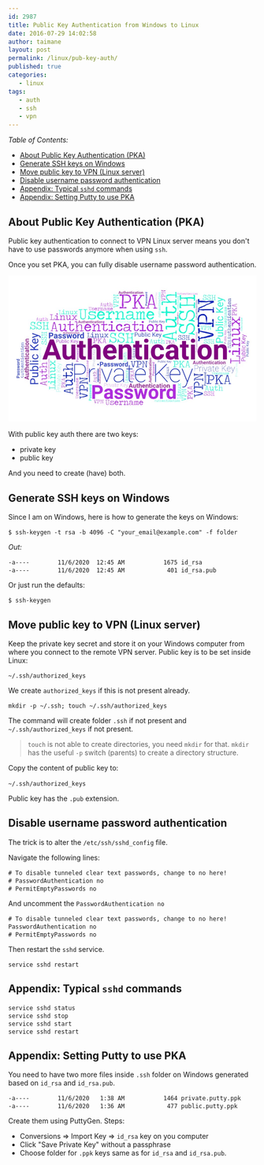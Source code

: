 ```yaml
---
id: 2987
title: Public Key Authentication from Windows to Linux
date: 2016-07-29 14:02:58
author: taimane
layout: post
permalink: /linux/pub-key-auth/
published: true
categories:
   - linux
tags:
   - auth
   - ssh
   - vpn
---
```


_Table of Contents:_

- [About Public Key Authentication (PKA)](#about-public-key-authentication-pka)
- [Generate SSH keys on Windows](#generate-ssh-keys-on-windows)
- [Move public key to VPN (Linux server)](#move-public-key-to-vpn-linux-server)
- [Disable username password authentication](#disable-username-password-authentication)
- [Appendix: Typical `sshd` commands](#appendix-typical-sshd-commands)
- [Appendix: Setting Putty to use PKA](#appendix-setting-putty-to-use-pka)

## About Public Key Authentication (PKA)

Public key authentication to connect to VPN Linux server means you don't have to use passwords anymore when using `ssh`. 

Once you set PKA, you can fully disable username password authentication.

![Public Key Authentication](/wp-content/uploads/2020/11/pka.jpg)

With public key auth there are two keys:

* private key
* public key

And you need to create (have) both.

## Generate SSH keys on Windows

Since I am on Windows, here is how to generate the keys on Windows:

```
$ ssh-keygen -t rsa -b 4096 -C "your_email@example.com" -f folder 
```

*Out:*
```
-a----        11/6/2020  12:45 AM           1675 id_rsa
-a----        11/6/2020  12:45 AM            401 id_rsa.pub
```

Or just run the defaults:

```
$ ssh-keygen
```


## Move public key to VPN (Linux server)

Keep the private key secret and store it on your Windows computer from where you connect to the remote VPN server. Public key is to be set inside Linux:
```
~/.ssh/authorized_keys
```

We create `authorized_keys` if this is not present already.

```
mkdir -p ~/.ssh; touch ~/.ssh/authorized_keys
```
The command will create folder `.ssh` if not present and `~/.ssh/authorized_keys` if not present.

> `touch` is not able to create directories, you need `mkdir` for that. `mkdir` has the useful `-p` switch (parents) to create a directory structure.

Copy the content of public key to:

`~/.ssh/authorized_keys`

Public key has the `.pub` extension.

## Disable username password authentication

The trick is to alter the `/etc/ssh/sshd_config` file.

Navigate the following lines:
```
# To disable tunneled clear text passwords, change to no here!
# PasswordAuthentication no
# PermitEmptyPasswords no
```

And uncomment the `PasswordAuthentication no`

```
# To disable tunneled clear text passwords, change to no here!
PasswordAuthentication no
# PermitEmptyPasswords no
```

Then restart the `sshd` service.
```
service sshd restart
```

## Appendix: Typical `sshd` commands

```
service sshd status
service sshd stop
service sshd start
service sshd restart
```

## Appendix: Setting Putty to use PKA

You need to have two more files inside `.ssh` folder on Windows generated based on 
`id_rsa` and `id_rsa.pub`.

```
-a----        11/6/2020   1:38 AM           1464 private.putty.ppk
-a----        11/6/2020   1:36 AM            477 public.putty.ppk
```

Create them using PuttyGen. Steps:
* Conversions => Import Key => `id_rsa` key on you computer
* Click "Save Private Key" without a passphrase
* Choose folder for `.ppk` keys same as for `id_rsa` and `id_rsa.pub`.
